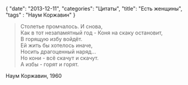 {
   "date": "2013-12-11",
   "categories": "Цитаты",
   "title": "Есть женщины",
   "tags" : "Наум Коржавин"
}

> Столетье промчалось. И снова,  
> Как в тот незапамятный год - 
> Коня на скаку остановит,  
> В горящую избу войдёт.  
> Ей жить бы хотелось иначе,  
> Носить драгоценный наряд...  
> Но кони - всё скачут и скачут.  
> А избы - горят и горят.

Наум Коржавин, 1960
